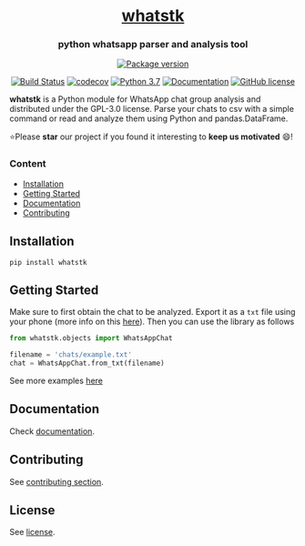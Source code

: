 <h1 align="center" style="border-bottom: none;"> <a href="http://lcsrg.me/whatstk">whatstk</a>
</h1>
<h3 align="center" style="border-bottom: none;">python whatsapp parser and analysis tool</h3>

<p align="center">
  <a href="#">
    <img alt="Package version" src="https://img.shields.io/badge/version-0.2.6-blue.svg?&color=25D366&logo=whatsapp">
  </a>
</p>
<!-- style=for-the-badge -->

<p align="center">
  <a href="https://travis-ci.org/lucasrodes/whatstk"><img alt="Build Status" src="https://travis-ci.com/lucasrodes/whatstk.svg?branch=develop"></a>
  <a href="https://codecov.io/gh/lucasrodes/whatstk"><img alt="codecov" src="https://codecov.io/gh/lucasrodes/whatstk/branch/master/graph/badge.svg"></a>
  <a href="https://www.python.org/downloads/release/python-3/"><img alt="Python 3.7" src="https://img.shields.io/badge/python-3.7|3.8-blue.svg?&logo=python&logoColor=yellow"></a>
  <a href="docs/index.md"><img alt="Documentation" src="https://img.shields.io/badge/documentation-royalblue.svg"></a>
  <a href="https://github.com/lucasrodes/whatstk/blob/master/LICENSE"><img alt="GitHub
license" src="https://img.shields.io/github/license/lucasrodes/whatstk.svg?"></a>
</p>


<!-- [![Downloads](https://pepy.tech/badge/whatstk)](https://pepy.tech/project/whatstk) -->
<!-- > [Get the Desktop App](https://lcsrg.me/whatstk-gui) -->

**whatstk** is a Python module for WhatsApp chat group analysis and distributed under the GPL-3.0 license. Parse your
chats to csv with a simple command or read and analyze them using Python and pandas.DataFrame. 

⭐Please **star** our project if you found it interesting to **keep us motivated** 😄!

### Content
* [Installation](#installation)
* [Getting Started](#getting-started)
* [Documentation](docs/index.md)
* [Contributing](#contributing)


## Installation

```
pip install whatstk
```


## Getting Started
Make sure to first obtain the chat to be analyzed. Export it as a `txt` file using your phone (more info on this
[here](https://lcsrg.me/whatstk-gui/#faqs)). Then you can use the library as follows

```python
from whatstk.objects import WhatsAppChat

filename = 'chats/example.txt'
chat = WhatsAppChat.from_txt(filename)
```

See more examples [here](docs/api.md)

## Documentation
Check [documentation](docs/index.md).

## Contributing
See [contributing section](CONTRIBUTING.md).


## License
See [license](LICENSE).
